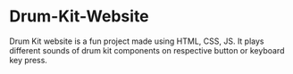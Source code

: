 # Drum-Kit-Website
Drum Kit website is a fun project made using HTML, CSS, JS. It plays different sounds of drum kit components on respective button or keyboard key press.

